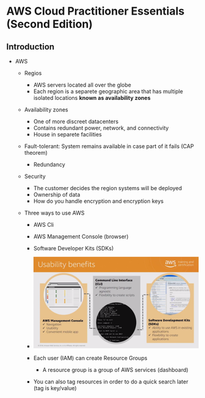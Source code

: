 # AWS Cloud Practitioner Essentials (Second Edition)


## Introduction

* AWS 

    * Regios 
        * AWS servers located all over the globe
        * Each region is a separete geographic area that has multiple isolated locations **known as availability zones**

    * Availability zones
        * One of more discreet datacenters
        * Contains redundant power, network, and connectivity
        * House in separete facilities 

    * Fault-tolerant: System remains available in case part of it fails (CAP theorem)
        * Redundancy 
    

    * Security

        * The customer decides the region systems will be deployed
        * Ownership of data
        * How do you handle encryption and encryption keys


    * Three ways to use AWS
        * AWS Cli 
        * AWS Management Console (browser)
        * Software Developer Kits (SDKs)

        * ![aws](./images/1.png)

        * Each user (IAM) can create Resource Groups
            * A resource group is a group of AWS services (dashboard)
        
        * You can also tag resources in order to do a quick search later (tag is key/value)